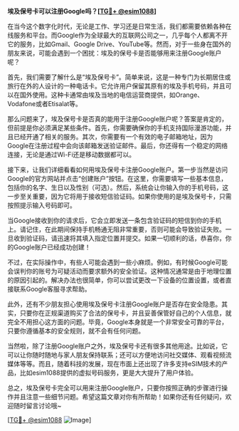 **埃及保号卡可以注册Google吗？[[TG💪+ @esim1088](https://t.me/s/esim1088)]**

在当今这个数字化时代，无论是工作、学习还是日常生活，我们都需要依赖各种在线服务和平台。而Google作为全球最大的互联网公司之一，几乎每个人都离不开它的服务，比如Gmail、Google Drive、YouTube等。然而，对于一些身在国外的朋友来说，可能会遇到一个困扰：埃及的保号卡是否能够用来注册Google账户呢？

首先，我们需要了解什么是“埃及保号卡”。简单来说，这是一种专门为长期居住或旅行在外的人设计的一种电话卡。它允许用户保留其原有的埃及手机号码，并且可以在国外使用。这种卡通常由埃及当地的电信运营商提供，如Orange、Vodafone或者Etisalat等。

那么问题来了，埃及保号卡是否真的能用于注册Google账户呢？答案是肯定的，但前提是你必须满足某些条件。首先，你需要确保你的手机支持国际漫游功能，并且已经开通了相关的服务。其次，你需要有一个有效的电子邮箱地址，因为Google在注册过程中会向该邮箱发送验证邮件。最后，你还得有一个稳定的网络连接，无论是通过Wi-Fi还是移动数据都可以。

接下来，让我们详细看看如何用埃及保号卡注册Google账户。第一步当然是访问Google的官方网站并点击“创建账户”按钮。在这里，你需要填写一些基本信息，包括你的名字、生日以及性别（可选）。然后，系统会让你输入你的手机号码，这一步至关重要，因为它将用于接收短信验证码。如果你使用的是埃及保号卡，只需按照提示输入号码即可。

当Google接收到你的请求后，它会立即发送一条包含验证码的短信到你的手机上。请记住，在此期间保持手机畅通无阻非常重要，否则可能会导致验证失败。一旦收到验证码，请迅速将其填入指定位置并提交。如果一切顺利的话，恭喜你，你的Google账户已经成功创建！

不过，在实际操作中，有些人可能会遇到一些小麻烦。例如，有时候Google可能会误判你的账号为可疑活动而要求额外的安全验证。这种情况通常是由于地理位置的原因引起的。解决办法也很简单，你可以尝试更改一下设备的位置设置，或者直接联系Google客服寻求帮助。

此外，还有不少朋友担心使用埃及保号卡注册Google账户是否存在安全隐患。其实，只要你在正规渠道购买了合法的保号卡，并且妥善保管好自己的个人信息，就完全不用担心这方面的问题。毕竟，Google本身就是一个非常安全可靠的平台，只要你遵循基本的安全规则，就不会有任何问题。

当然啦，除了注册Google账户之外，埃及保号卡还有很多其他用途。比如说，它可以让你随时随地与家人朋友保持联系；还可以方便地访问社交媒体、观看视频流媒体等等。而且，随着科技的发展，现在市面上还出现了许多支持eSIM技术的产品，比如esim1088提供的虚拟号码服务，更是大大提升了用户体验。

总之，埃及保号卡完全可以用来注册Google账户，只要你按照正确的步骤进行操作并且注意一些细节问题。希望这篇文章对你有所帮助！如果你还有任何疑问，欢迎随时留言讨论哦~

[[TG💪+ @esim1088](https://t.me/s/esim1088) ![Image](https://i.postimg.cc/4NQfJmqS/Snipaste-2025-05-13-00-14-12.png)]